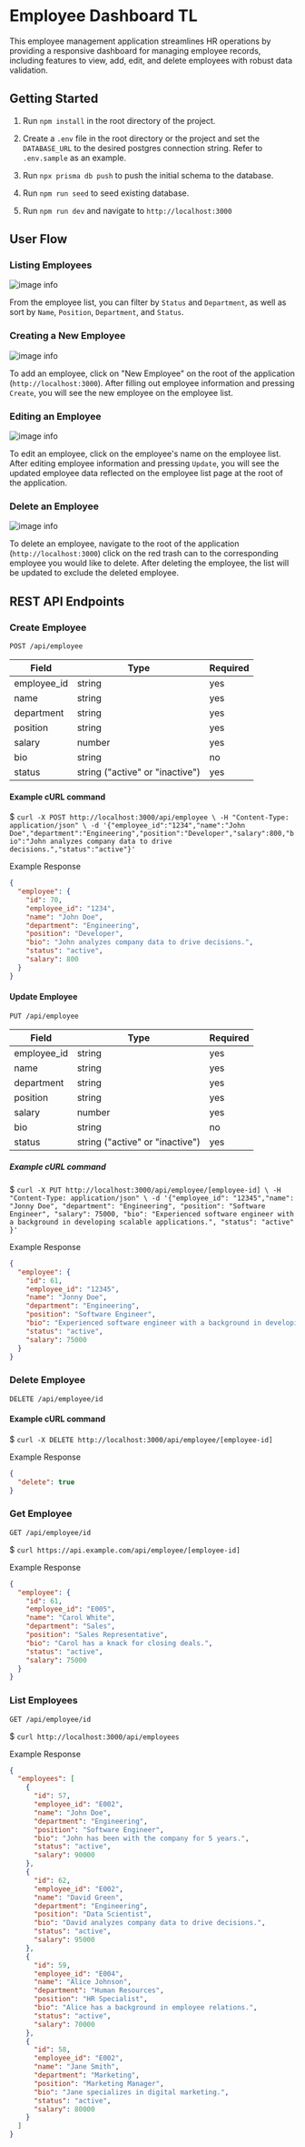 # Employee Dashboard TL

This employee management application streamlines HR operations by providing a responsive dashboard for managing employee records, including features to view, add, edit, and delete employees with robust data validation.

## Getting Started

1. Run `npm install` in the root directory of the project.

2. Create a `.env` file in the root directory or the project and set the `DATABASE_URL` to the desired postgres connection string. Refer to `.env.sample` as an example.

3. Run `npx prisma db push` to push the initial schema to the database.

4. Run `npm run seed` to seed existing database.

5. Run `npm run dev` and navigate to `http://localhost:3000`

## User Flow

### Listing Employees

![image info](./screenshots/employee-list.png)

From the employee list, you can filter by `Status` and `Department`, as well as sort by `Name`, `Position`, `Department`, and `Status`.

### Creating a New Employee

![image info](./screenshots/new-employee.png)

To add an employee, click on "New Employee" on the root of the application (`http://localhost:3000`). After filling out employee information and pressing `Create`, you will see the new employee on the employee list.

### Editing an Employee

![image info](./screenshots/edit-employee.png)

To edit an employee, click on the employee's name on the employee list. After editing employee information and pressing `Update`, you will see the updated employee data reflected on the employee list page at the root of the application.

### Delete an Employee

![image info](./screenshots/delete-employee.png)

To delete an employee, navigate to the root of the application (`http://localhost:3000`) click on the red trash can to the corresponding employee you would like to delete. After deleting the employee, the list will be updated to exclude the deleted employee.

## REST API Endpoints

### Create Employee

`POST /api/employee`

| Field       | Type                            | Required |
| ----------- | ------------------------------- | -------- |
| employee_id | string                          | yes      |
| name        | string                          | yes      |
| department  | string                          | yes      |
| position    | string                          | yes      |
| salary      | number                          | yes      |
| bio         | string                          | no       |
| status      | string ("active" or "inactive") | yes      |

#### Example cURL command

$ `curl -X POST http://localhost:3000/api/employee \
-H "Content-Type: application/json" \
-d '{"employee_id":"1234","name":"John Doe","department":"Engineering","position":"Developer","salary":800,"bio":"John analyzes company data to drive decisions.","status":"active"}'`

Example Response

```json
{
  "employee": {
    "id": 70,
    "employee_id": "1234",
    "name": "John Doe",
    "department": "Engineering",
    "position": "Developer",
    "bio": "John analyzes company data to drive decisions.",
    "status": "active",
    "salary": 800
  }
}
```

#### Update Employee

`PUT /api/employee`

| Field       | Type                            | Required |
| ----------- | ------------------------------- | -------- |
| employee_id | string                          | yes      |
| name        | string                          | yes      |
| department  | string                          | yes      |
| position    | string                          | yes      |
| salary      | number                          | yes      |
| bio         | string                          | no       |
| status      | string ("active" or "inactive") | yes      |

##### Example cURL command

$ `curl -X PUT http://localhost:3000/api/employee/[employee-id] \
-H "Content-Type: application/json" \
-d '{"employee_id": "12345","name": "Jonny Doe", "department": "Engineering", "position": "Software Engineer", "salary": 75000, "bio": "Experienced software engineer with a background in developing scalable applications.", "status": "active"
}'`

Example Response

```json
{
  "employee": {
    "id": 61,
    "employee_id": "12345",
    "name": "Jonny Doe",
    "department": "Engineering",
    "position": "Software Engineer",
    "bio": "Experienced software engineer with a background in developing scalable applications.",
    "status": "active",
    "salary": 75000
  }
}
```

### Delete Employee

`DELETE /api/employee/id`

#### Example cURL command

$ `curl -X DELETE http://localhost:3000/api/employee/[employee-id]`

Example Response

```json
{
  "delete": true
}
```

### Get Employee

`GET /api/employee/id`

$ `curl https://api.example.com/api/employee/[employee-id]`

Example Response

```json
{
  "employee": {
    "id": 61,
    "employee_id": "E005",
    "name": "Carol White",
    "department": "Sales",
    "position": "Sales Representative",
    "bio": "Carol has a knack for closing deals.",
    "status": "active",
    "salary": 75000
  }
}
```

### List Employees

`GET /api/employee/id`

$ `curl http://localhost:3000/api/employees`

Example Response

```json
{
  "employees": [
    {
      "id": 57,
      "employee_id": "E002",
      "name": "John Doe",
      "department": "Engineering",
      "position": "Software Engineer",
      "bio": "John has been with the company for 5 years.",
      "status": "active",
      "salary": 90000
    },
    {
      "id": 62,
      "employee_id": "E002",
      "name": "David Green",
      "department": "Engineering",
      "position": "Data Scientist",
      "bio": "David analyzes company data to drive decisions.",
      "status": "active",
      "salary": 95000
    },
    {
      "id": 59,
      "employee_id": "E004",
      "name": "Alice Johnson",
      "department": "Human Resources",
      "position": "HR Specialist",
      "bio": "Alice has a background in employee relations.",
      "status": "active",
      "salary": 70000
    },
    {
      "id": 58,
      "employee_id": "E002",
      "name": "Jane Smith",
      "department": "Marketing",
      "position": "Marketing Manager",
      "bio": "Jane specializes in digital marketing.",
      "status": "active",
      "salary": 80000
    }
  ]
}
```
